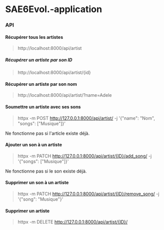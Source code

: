 # SAE6Evol.-application

### API

#### Récupérer tous les artistes
> http://localhost:8000/api/artist

##### Récupérer un artiste par son ID
> http://localhost:8000/api/artist/{id}

#### Récupérer un artiste par son nom
> http://localhost:8000/api/artist/?name=Adele

#### Soumettre un artiste avec ses sons
> httpx -m POST http://127.0.0.1:8000/api/artist/ -j '{"name": "Nom", "songs": ["Musique"]}' 

Ne fonctionne pas si l'article existe déjà.

#### Ajouter un son à un artiste

> httpx -m PATCH http://127.0.0.1:8000/api/artist/{ID}/add_song/ -j '{"songs": ["Musique"]}'

Ne fonctionne pas si le son existe déjà.

#### Supprimer un son à un artiste

> httpx -m PATCH http://127.0.0.1:8000/api/artist/{ID}/remove_song/ -j '{"song": "Musique"}'

#### Supprimer un artiste

> httpx -m DELETE http://127.0.0.1:8000/api/artist/{ID}/